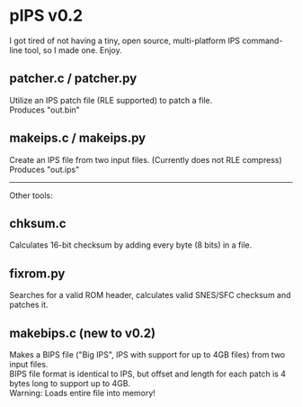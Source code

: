 # pIPS v0.2

I got tired of not having a tiny, open source, multi-platform IPS command-line tool, so I made one. Enjoy.

## patcher.c / patcher.py

Utilize an IPS patch file (RLE supported) to patch a file.<br>
Produces "out.bin"

## makeips.c / makeips.py

Create an IPS file from two input files. (Currently does not RLE compress)<br>
Produces "out.ips"

<hr>
Other tools:<br>

## chksum.c 

Calculates 16-bit checksum by adding every byte (8 bits) in a file. 

## fixrom.py 

Searches for a valid ROM header, calculates valid SNES/SFC checksum and patches it.

## makebips.c (new to v0.2)

Makes a BIPS file ("Big IPS", IPS with support for up to 4GB files) from two input files.<br>
BIPS file format is identical to IPS, but offset and length for each patch is 4 bytes long to support up to 4GB.<br>
Warning: Loads entire file into memory!

